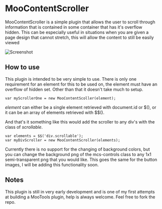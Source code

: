 MooContentScroller
===========

MooContentScroller is a simple plugin that allows the user to scroll through information that is contained in some container that has it's overflow hidden. This can be especially useful in situations when you are given a page design that cannot stretch, this will allow the content to still be easily viewed

![Screenshot](http://trobrock.github.com/MooContentScroller/screenshot.png)

How to use
----------

This plugin is intended to be very simple to use. There is only one requirement for an element for this to be used on, the element must have an overflow of hidden set. Other than that it doesn't take much to setup.

	var myScrollerOne = new MooContentScoller(element);

*element* can either be a single element retrieved with document.id or $(), or it can be an array of elements retrieved with $$().

And that's it something like this would add the scroller to any div's with the class of *scrollable*.

	var elements = $$('div.scrollable');
	var myDivScroller = new MooContentScroller(elements);

Currently there is no support for the changing of background colors, but you can change the background png of the mcs-controls class to any 1x1 semi-transparent png that you would like.  This goes the same for the button images, I will be adding this functionality soon.

Notes
-----------------

This plugin is still in very early development and is one of my first attempts at building a MooTools plugin, help is always welcome. Feel free to fork the repo.